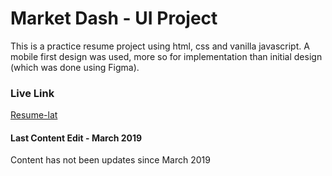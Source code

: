 # Market Dash - UI Project

This is a practice resume project using html, css and vanilla javascript. A mobile first design was used, more so for implementation than initial design (which was done using Figma).

### Live Link
 [Resume-lat](https://raverd.github.io/resume-lat/)

 #### Last Content Edit - March 2019
 Content has not been updates since March 2019
